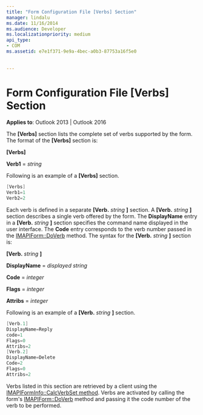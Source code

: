 ```yaml
---
title: "Form Configuration File [Verbs] Section"
manager: lindalu
ms.date: 11/16/2014
ms.audience: Developer
ms.localizationpriority: medium
api_type:
- COM
ms.assetid: e7e1f371-9e9a-4bec-a0b3-87753a16f5e0
 
 
---
```


# Form Configuration File [Verbs] Section

  
  
**Applies to**: Outlook 2013 | Outlook 2016 
  
The **[Verbs]** section lists the complete set of verbs supported by the form. The format of the **[Verbs]** section is: 
  
 **[Verbs]**
  
 **Verb1** =  _string_
  
Following is an example of a **[Verbs]** section. 
  
```cpp
[Verbs]
Verb1=1
Verb2=2

```

Each verb is defined in a separate **[Verb.** _string_ **]** section. A **[Verb.** _string_ **]** section describes a single verb offered by the form. The **DisplayName** entry in a **[Verb.** _string_ **]** section specifies the command name displayed in the user interface. The **Code** entry corresponds to the verb number passed in the [IMAPIForm::DoVerb](imapiform-doverb.md) method. The syntax for the **[Verb.** _string_ **]** section is: 
  
 **[Verb.** _string_ **]**
  
 **DisplayName** =  _displayed string_
  
 **Code** =  _integer_
  
 **Flags** =  _integer_
  
 **Attribs** =  _integer_
  
Following is an example of a **[Verb.** _string_ **]** section. 
  
```cpp
[Verb.1]
DisplayName=Reply
code=1
Flags=0
Attribs=2
[Verb.2]
DisplayName=Delete
Code=2
Flags=0
Attribs=2

```

Verbs listed in this section are retrieved by a client using the [IMAPIFormInfo::CalcVerbSet method](imapiforminfo-calcverbset.md). Verbs are activated by calling the form's [IMAPIForm::DoVerb](imapiform-doverb.md) method and passing it the code number of the verb to be performed. 
  

